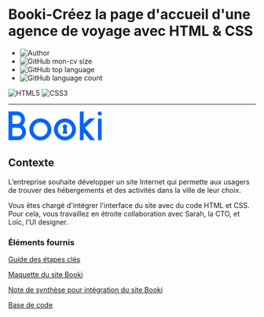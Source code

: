 # Booki-Créez la page d'accueil d'une agence de voyage avec HTML & CSS

- ![Author](<https://img.shields.io/badge/Author-Souad Mouatakide-">)
- ![GitHub mon-cv size](https://img.shields.io/github/repo-size/sousouben/booki)
- ![GitHub top language](https://img.shields.io/github/languages/top/sousouben/booki)
- ![GitHub language count](https://img.shields.io/github/languages/count/sousouben/booki)

![HTML5](https://img.shields.io/badge/html5-%23E34F26.svg?style=for-the-badge&logo=html5&logoColor=white)
![CSS3](https://img.shields.io/badge/css3-%231572B6.svg?style=for-the-badge&logo=css3&logoColor=white)

---

![logo](./images/logo/Booki.png)

## Contexte

L’entreprise souhaite développer un site Internet qui permette aux usagers de trouver des hébergements et des activités dans la ville de leur choix.

Vous êtes chargé d'intégrer l'interface du site avec du code HTML et CSS. Pour cela, vous travaillez en étroite collaboration avec Sarah, la CTO, et Loïc, l’UI designer.

### Éléments fournis

[Guide des étapes clés](./documents/Etapes_cles.pdf)

[Maquette du site Booki](<https://www.figma.com/file/B3eLowtWREc9YXzBcGRAHn/Maquettes-Booki-(desktop)?type=design&node-id=3-0&mode=design&t=irs78sDVqJmeIBc1-0>)

[Note de synthèse pour intégration du site Booki](./documents/Note_de_synthese.pdf)

[Base de code ](https://github.com/OpenClassrooms-Student-Center/booki-starter-code.git)
